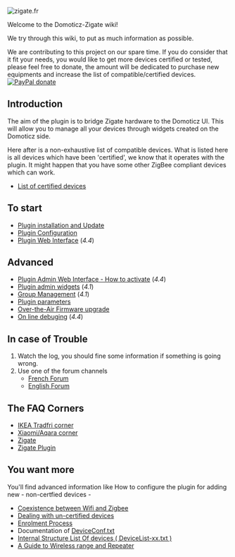 ![zigate.fr](https://github.com/pipiche38/Domoticz-Zigate-Wiki/blob/master/Images/ZiGate.png)

Welcome to the Domoticz-Zigate wiki!

We try through this wiki, to put as much information as possible. 

We are contributing to this project on our spare time. If you do consider that it fit your needs, you would like to get more devices certified or tested, please feel free to donate, the amount will be dedicated to purchase new equipments and increase the list of compatible/certified devices.
[![PayPal donate](https://camo.githubusercontent.com/d5d24e33e2f4b6fe53987419a21b203c03789a8f/68747470733a2f2f696d672e736869656c64732e696f2f62616467652f446f6e6174652d50617950616c2d677265656e2e737667)](https://paypal.me/pipiche)

## Introduction
The aim of the plugin is to bridge Zigate hardware to the Domoticz UI. This will allow you to manage all your devices through widgets created on the Domoticz side.

Here after is a non-exhaustive list of compatible devices. What is listed here is all devices which have been 'certified', we know that it operates with the plugin. It might happen that you have some other ZigBee compliant devices which can work.
* [List of certified devices](https://github.com/pipiche38/Domoticz-Zigate-Wiki/blob/master/en-eng/Compatible-Devices.md)

## To start
* [Plugin installation and Update](https://github.com/pipiche38/Domoticz-Zigate-Wiki/blob/master/en-eng/Plugin-Installation.md)
* [Plugin Configuration](https://github.com/pipiche38/Domoticz-Zigate-Wiki/blob/master/en-eng/Plugin-Configuration.md)
* [Plugin Web Interface](https://github.com/pipiche38/Domoticz-Zigate-Wiki/blob/master/en-eng/WebUserInterfaceNavigation.md) (_4.4_)

## Advanced

* [Plugin Admin Web Interface - How to activate](https://github.com/pipiche38/Domoticz-Zigate-Wiki/blob/master/en-eng/WebUserInterface.md) (_4.4_)
* [Plugin admin widgets](https://github.com/pipiche38/Domoticz-Zigate-Wiki/blob/master/en-eng/Plugin-Administration.md) (_4.1_)
* [Group Management](https://github.com/pipiche38/Domoticz-Zigate-Wiki/blob/master/en-eng/Group-Management.md) (_4.1_)
* [Plugin parameters](https://github.com/pipiche38/Domoticz-Zigate-Wiki/blob/master/en-eng/PluginConf.txt.md)
* [Over-the-Air Firmware upgrade](https://github.com/pipiche38/Domoticz-Zigate-Wiki/blob/master/en-eng/OTA-Upgrade.md)
* [On line debuging](https://github.com/pipiche38/Domoticz-Zigate-Wiki/blob/master/en-eng/debug-mode.md) (_4.4_)

## In case of Trouble

1. Watch the log, you should fine some information if something is going wrong.
1. Use one of the forum channels
   * [French Forum](https://easydomoticz.com/forum/viewforum.php?f=28)
   * [English Forum](https://www.domoticz.com/forum/viewforum.php?f=68)


## 
## The FAQ Corners
* [IKEA Tradfri corner](https://github.com/pipiche38/Domoticz-Zigate-Wiki/blob/master/en-eng/IKEA-Tradfri-corner.md)
* [Xiaomi/Aqara corner](https://github.com/pipiche38/Domoticz-Zigate-Wiki/blob/master/en-eng/Xiaomi-Corner.md)
* [Zigate](https://github.com/pipiche38/Domoticz-Zigate-Wiki/blob/master/en-eng/Zigate-FAQ.md)
* [Zigate Plugin](https://github.com/pipiche38/Domoticz-Zigate-Wiki/blob/master/en-eng/Zigate-Plugin-FAQ.md)

## You want more
You'll find advanced information like How to configure the plugin for adding new - non-certfied devices -
* [Coexistence between Wifi and Zigbee](https://github.com/pipiche38/Domoticz-Zigate-Wiki/blob/master/en-eng/Co-existence-of-IEEE-802.15.4-at-2.4-GHz-and-Zigbee.md)
* [Dealing with un-certified devices](https://github.com/pipiche38/Domoticz-Zigate-Wiki/blob/master/en-eng/Dealing-with-un-certified-device.md)
* [Enrolment Process](https://github.com/pipiche38/Domoticz-Zigate-Wiki/blob/master/en-eng/Enrolment-process.md)
* Documentation of [DeviceConf.txt](https://github.com/pipiche38/Domoticz-Zigate-Wiki/blob/master/en-eng/DeviceConf.md)
* [Internal Structure List Of devices ( DeviceList-xx.txt )](https://github.com/pipiche38/Domoticz-Zigate-Wiki/blob/master/en-eng/Structure-of-ListOfDevices.md)
* [A Guide to Wireless range and Repeater](https://support.smartthings.com/hc/en-us/articles/209963206-A-guide-to-wireless-range-and-repeaters)
